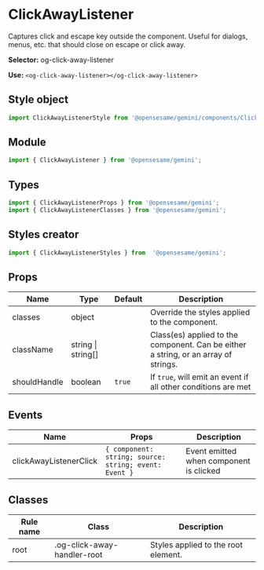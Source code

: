 # ClickAwayListener
Captures click and escape key outside the component. Useful for dialogs, menus, etc. that should close on escape or click away.

**Selector:**
og-click-away-listener

**Use:**
`<og-click-away-listener></og-click-away-listener>`

## Style object
```javascript
import ClickAwayListenerStyle from '@opensesame/gemini/components/ClickAwayListener';
```

## Module
```javascript
import { ClickAwayListener } from '@opensesame/gemini';
```

## Types
```javascript
import { ClickAwayListenerProps } from '@opensesame/gemini';
import { ClickAwayListenerClasses } from '@opensesame/gemini';
```

## Styles creator
```javascript
import { ClickAwayListenerStyles } from  '@opensesame/gemini';
```

## Props
Name | Type | Default | Description
---- | ---- | ------- | -----------
classes | object | | Override the styles applied to the component.
className | string &#124; string[] | | Class(es) applied to the component. Can be either a string, or an array of strings.
shouldHandle | boolean | `true` | If `true`, will emit an event if all other conditions are met

## Events
Name | Props | Description
---- | ----- | -----------
clickAwayListenerClick | `{ component: string; source: string; event: Event }` | Event emitted when component is clicked

## Classes
Rule name | Class | Description
--------- | ----- | -----------
root | .og-click-away-handler-root | Styles applied to the root element.
